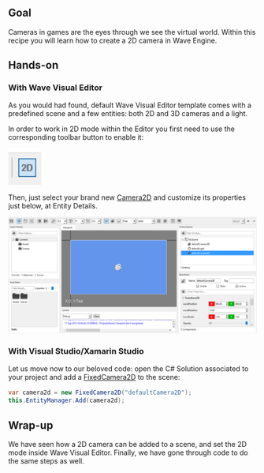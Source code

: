 ## Goal 

Cameras in games are the eyes through we see the virtual world. Within this recipe you will learn how to create a 2D camera in Wave Engine.
 
## Hands-on 
 
### With Wave Visual Editor 

As you would had found, default Wave Visual Editor template comes with a predefined scene and a few entities: both 2D and 3D cameras and a light.

In order to work in 2D mode within the Editor you first need to use the corresponding toolbar button to enable it:

![](images/Create-a-camera-2D/Capture2DButton.PNG)

Then, just select your brand new [Camera2D](xref:WaveEngine.Framework.Graphics.Camera2D) and customize its properties just below, at Entity Details.

![](images/Create-a-camera-2D/CaptureDefaultCamera2D.PNG)

### With Visual Studio/Xamarin Studio 

Let us move now to our beloved code: open the C# Solution associated to your project and add a [FixedCamera2D](xref:WaveEngine.Components.Cameras.FixedCamera2D) to the scene:

```c#
var camera2d = new FixedCamera2D("defaultCamera2D");
this.EntityManager.Add(camera2d);
```

## Wrap-up

We have seen how a 2D camera can be added to a scene, and set the 2D mode inside Wave Visual Editor. 
Finally, we have gone through code to do the same steps as well.

